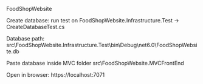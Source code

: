 FoodShopWebsite

Create database:
run test on FoodShopWebsite.Infrastructure.Test -> CreateDatabaseTest.cs

Database path:
src\FoodShopWebsite.Infrastructure.Test\bin\Debug\net6.0\FoodShopWebsite.db

Paste database inside MVC folder src\FoodShopWebsite.MVCFrontEnd

Open in browser:
https://localhost:7071
